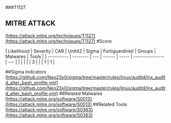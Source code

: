 ###T1127
## MITRE ATT&CK
[https://attack.mitre.org/techniques/T1127](https://attack.mitre.org/techniques/T1127)
#Score

| Likelihood | Severity | CAR | Unit42 | Sigma | Fortiguardintel | Groups | Malwares | Tools |
| ---------- | -------- | --- | ------ | ----- | --------------- | ---  |
 |   |   |   |   | 3 |   |   | 1 | 1 |

##Sigma Indicators
[https://github.com/Neo23x0/sigma/tree/master/rules/linux/auditd/lnx_auditd_alter_bash_profile.yml](https://github.com/Neo23x0/sigma/tree/master/rules/linux/auditd/lnx_auditd_alter_bash_profile.yml)
[]()
##Related Malwares
[https://attack.mitre.org/software/S0013](https://attack.mitre.org/software/S0013)
[]()
##Related Tools
[https://attack.mitre.org/software/S0363](https://attack.mitre.org/software/S0363)
[]()
